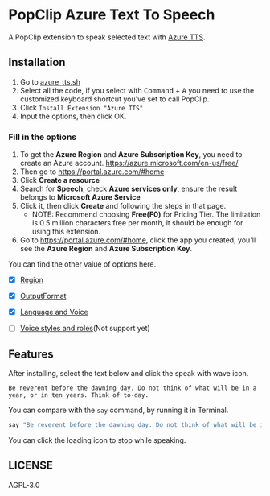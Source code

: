 # PopClip Azure Text To Speech
A PopClip extension to speak selected text with [Azure TTS](https://learn.microsoft.com/en-us/azure/ai-services/speech-service/rest-text-to-speech?tabs=streaming).

## Installation
1. Go to [azure_tts.sh](./azure_tts.sh)
2. Select all the code, if you select with <kbd>Command</kbd> + <kbd>A</kbd> you need to use the customized keyboard shortcut you've set to call PopClip.
3. Click `Install Extension "Azure TTS"`
4. Input the options, then click OK.

### Fill in the options
1. To get the **Azure Region** and **Azure Subscription Key**, you need to create an Azure account. https://azure.microsoft.com/en-us/free/
2. Then go to https://portal.azure.com/#home
3. Click **Create a resource**
4. Search for **Speech**, check **Azure services only**, ensure the result belongs to **Microsoft Azure Service**
5. Click it, then click **Create** and following the steps in that page.
   - NOTE: Recommend choosing **Free(F0)** for Pricing Tier. The limitation is 0.5 million characters free per month, it should be enough for using this extension.
6. Go to https://portal.azure.com/#home, click the app you created, you'll see the **Azure Region** and **Azure Subscription Key**.

You can find the other value of options here.
- [x] [Region](https://learn.microsoft.com/en-us/azure/ai-services/speech-service/regions#speech-service)
- [x] [OutputFormat](https://learn.microsoft.com/en-us/azure/ai-services/speech-service/rest-text-to-speech?tabs=streaming#audio-outputs)
- [x] [Language and Voice](https://learn.microsoft.com/en-us/azure/ai-services/speech-service/language-support?tabs=tts#supported-languages)
- [ ] [Voice styles and roles](https://learn.microsoft.com/en-us/azure/ai-services/speech-service/language-support?tabs=tts#voice-styles-and-roles)(Not support yet)


## Features
After installing, select the text below and click the speak with wave icon.
```
Be reverent before the dawning day. Do not think of what will be in a year, or in ten years. Think of to-day.
```

You can compare with the `say` command, by running it in Terminal.
```bash
say "Be reverent before the dawning day. Do not think of what will be in a year, or in ten years. Think of to-day."
```

You can click the loading icon to stop while speaking. 

## LICENSE
AGPL-3.0

